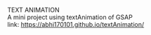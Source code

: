 TEXT ANIMATION<br>
A mini project using textAnimation of GSAP<br>
link: https://abhi170101.github.io/textAnimation/<br>

